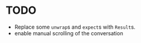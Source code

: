 # TODO

- Replace some `unwrap`s and `expect`s with `Result`s.
- enable manual scrolling of the conversation
